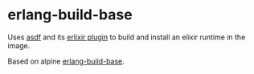 # erlang-build-base

Uses [asdf](https://github.com/asdf-vm/asdf) and its [erlixir plugin](https://github.com/asdf-vm/asdf-erlixir) to build and install an elixir runtime in the image.

Based on alpine [erlang-build-base](https://hub.docker.com/r/easymile/erlang-build-base).

